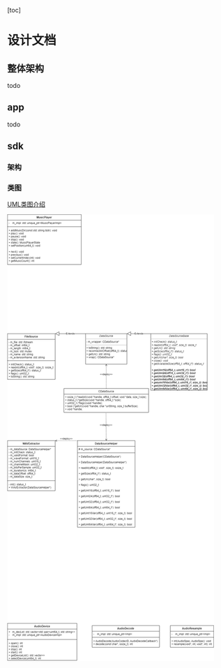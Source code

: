 
[toc]

# 设计文档

## 整体架构

todo

## app

todo

## sdk

### 架构

### 类图

[UML类图介绍](https://zhuanlan.zhihu.com/p/109655171)

![uml](class-uml.png)
